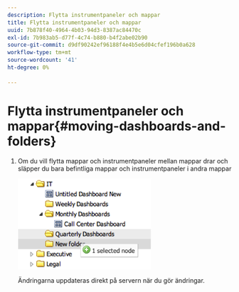 ```yaml
---
description: Flytta instrumentpaneler och mappar
title: Flytta instrumentpaneler och mappar
uuid: 7b878f40-4964-4b03-94d3-8387ac84470c
exl-id: 7b983ab5-d77f-4c74-b880-b4f2abe02b90
source-git-commit: d9df90242ef96188f4e4b5e6d04cfef196b0a628
workflow-type: tm+mt
source-wordcount: '41'
ht-degree: 0%

---
```


# Flytta instrumentpaneler och mappar{#moving-dashboards-and-folders}

1. Om du vill flytta mappar och instrumentpaneler mellan mappar drar och släpper du bara befintliga mappar och instrumentpaneler i andra mappar

   ![](assets/move_folder.png)

   Ändringarna uppdateras direkt på servern när du gör ändringar.
